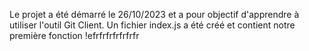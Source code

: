 Le projet a été démarré le 26/10/2023 et a pour objectif d'apprendre à utiliser l'outil Git Client.
Un fichier index.js a été créé et contient notre première fonction !efrfrfrfrfrfrfr